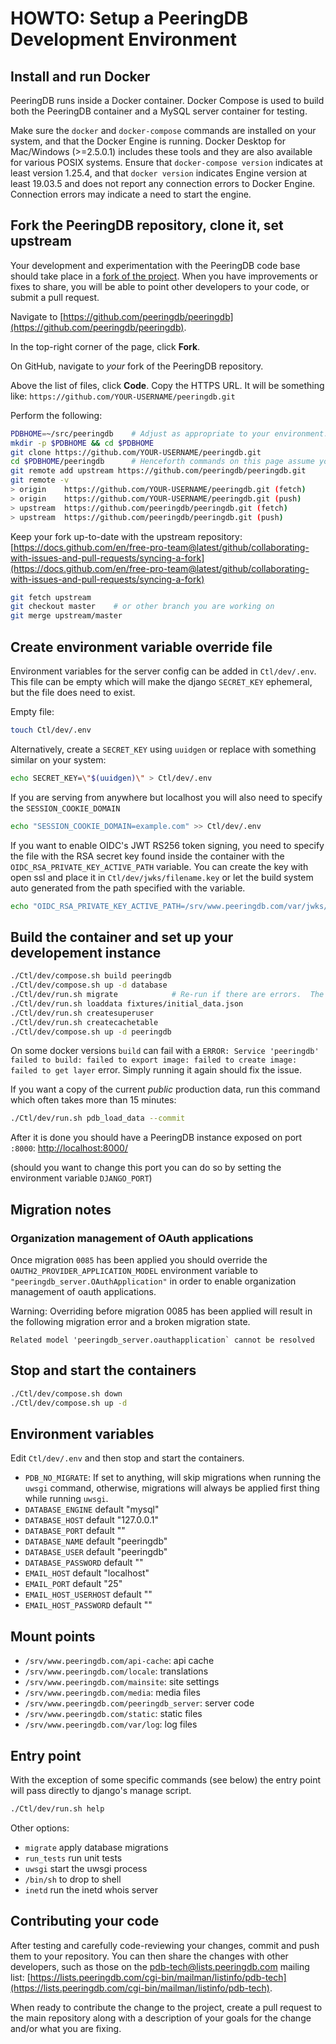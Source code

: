 # HOWTO: Setup a PeeringDB Development Environment

## Install and run Docker

PeeringDB runs inside a Docker container. Docker Compose is used to build both the PeeringDB container and a MySQL server container for testing.

Make sure the ```docker``` and ```docker-compose``` commands are installed on your system, and that the Docker Engine is running. Docker Desktop for Mac/Windows (>=2.5.0.1) includes these tools and they are also available for various POSIX systems. Ensure that ```docker-compose version``` indicates at least version 1.25.4, and that ```docker version``` indicates Engine version at least 19.03.5 and does not report any connection errors to Docker Engine. Connection errors may indicate a need to start the engine.

## Fork the PeeringDB repository, clone it, set upstream

Your development and experimentation with the PeeringDB code base should take place in a [fork of the project](https://docs.github.com/en/free-pro-team@latest/github/getting-started-with-github/fork-a-repo).  When you have improvements or fixes to share, you will be able to point other developers to your code, or submit a pull request.

Navigate to [https://github.com/peeringdb/peeringdb](https://github.com/peeringdb/peeringdb).

In the top-right corner of the page, click **Fork**.

On GitHub, navigate to *your* fork of the PeeringDB repository.

Above the list of files, click **Code**.  Copy the HTTPS URL.  It will be something like: ```https://github.com/YOUR-USERNAME/peeringdb.git```

Perform the following:

```sh
PDBHOME=~/src/peeringdb    # Adjust as appropriate to your environment.
mkdir -p $PDBHOME && cd $PDBHOME
git clone https://github.com/YOUR-USERNAME/peeringdb.git
cd $PDBHOME/peeringdb      # Henceforth commands on this page assume you are in this working directory.
git remote add upstream https://github.com/peeringdb/peeringdb.git
git remote -v
> origin	https://github.com/YOUR-USERNAME/peeringdb.git (fetch)
> origin	https://github.com/YOUR-USERNAME/peeringdb.git (push)
> upstream	https://github.com/peeringdb/peeringdb.git (fetch)
> upstream	https://github.com/peeringdb/peeringdb.git (push)
```

Keep your fork up-to-date with the upstream repository: [https://docs.github.com/en/free-pro-team@latest/github/collaborating-with-issues-and-pull-requests/syncing-a-fork](https://docs.github.com/en/free-pro-team@latest/github/collaborating-with-issues-and-pull-requests/syncing-a-fork)

```sh
git fetch upstream
git checkout master    # or other branch you are working on
git merge upstream/master
```

## Create environment variable override file

Environment variables for the server config can be added in `Ctl/dev/.env`.
This file can be empty which will make the django `SECRET_KEY` ephemeral, but
the file does need to exist.

Empty file:

```sh
touch Ctl/dev/.env
```

Alternatively, create a `SECRET_KEY` using `uuidgen` or replace with something similar on your system:

```sh
echo SECRET_KEY=\"$(uuidgen)\" > Ctl/dev/.env
```

If you are serving from anywhere but localhost you will also need to specify the `SESSION_COOKIE_DOMAIN`

```sh
echo "SESSION_COOKIE_DOMAIN=example.com" >> Ctl/dev/.env
```

If you want to enable OIDC's JWT RS256 token signing, you need to specify the file with the RSA secret key found inside the container with the `OIDC_RSA_PRIVATE_KEY_ACTIVE_PATH` variable. You can create the key with open ssl and place it in `Ctl/dev/jwks/filename.key` or let the build system auto generated from the path specified with the variable.

```sh
echo "OIDC_RSA_PRIVATE_KEY_ACTIVE_PATH=/srv/www.peeringdb.com/var/jwks/oidc.key" >> Ctl/dev/.env
```

## Build the container and set up your developement instance

```sh
./Ctl/dev/compose.sh build peeringdb
./Ctl/dev/compose.sh up -d database
./Ctl/dev/run.sh migrate            # Re-run if there are errors.  The database may not yet have started.
./Ctl/dev/run.sh loaddata fixtures/initial_data.json
./Ctl/dev/run.sh createsuperuser
./Ctl/dev/run.sh createcachetable
./Ctl/dev/compose.sh up -d peeringdb
```

On some docker versions `build` can fail with a `ERROR: Service 'peeringdb' failed to build: failed to export image: failed to create image: failed to get layer` error. Simply
running it again should fix the issue.

If you want a copy of the current *public* production data, run this command which often takes more than 15 minutes:

```sh
./Ctl/dev/run.sh pdb_load_data --commit
```

After it is done you should have a PeeringDB instance exposed on port `:8000`: [http://localhost:8000/](http://localhost:8000/)

(should you want to change this port you can do so by setting the environment variable `DJANGO_PORT`)

## Migration notes

### Organization management of OAuth applications

Once migration `0085` has been applied you should override the `OAUTH2_PROVIDER_APPLICATION_MODEL` environment variable to
`"peeringdb_server.OAuthApplication"` in order to enable organization management of oauth applications.

Warning: Overriding before migration 0085 has been applied will result in the following migration error and a broken migration state.

```
Related model 'peeringdb_server.oauthapplication` cannot be resolved
```

## Stop and start the containers

```sh
./Ctl/dev/compose.sh down
./Ctl/dev/compose.sh up -d
```

## Environment variables

Edit ```Ctl/dev/.env``` and then stop and start the containers.

- `PDB_NO_MIGRATE`: If set to anything, will skip migrations when running the `uwsgi` command, otherwise, migrations will always be applied first thing while running `uwsgi`.
- `DATABASE_ENGINE` default "mysql"
- `DATABASE_HOST` default "127.0.0.1"
- `DATABASE_PORT` default ""
- `DATABASE_NAME` default "peeringdb"
- `DATABASE_USER` default "peeringdb"
- `DATABASE_PASSWORD` default ""
- `EMAIL_HOST` default "localhost"
- `EMAIL_PORT` default "25"
- `EMAIL_HOST_USERHOST` default ""
- `EMAIL_HOST_PASSWORD` default ""

## Mount points

- `/srv/www.peeringdb.com/api-cache`: api cache
- `/srv/www.peeringdb.com/locale`: translations
- `/srv/www.peeringdb.com/mainsite`: site settings
- `/srv/www.peeringdb.com/media`: media files
- `/srv/www.peeringdb.com/peeringdb_server`: server code
- `/srv/www.peeringdb.com/static`: static files
- `/srv/www.peeringdb.com/var/log`: log files

## Entry point

With the exception of some specific commands (see below) the entry point will pass directly to django's manage script.

```sh
./Ctl/dev/run.sh help
```

Other options:

- `migrate` apply database migrations
- `run_tests` run unit tests
- `uwsgi` start the uwsgi process
- `/bin/sh` to drop to shell
- `inetd` run the inetd whois server

## Contributing your code

After testing and carefully code-reviewing your changes, commit and push them to your repository. You can then share the changes with other developers, such as those on the <pdb-tech@lists.peeringdb.com> mailing list: [https://lists.peeringdb.com/cgi-bin/mailman/listinfo/pdb-tech](https://lists.peeringdb.com/cgi-bin/mailman/listinfo/pdb-tech).

When ready to contribute the change to the project, create a pull request to the main repository along with a description of your goals for the change and/or what you are fixing.
